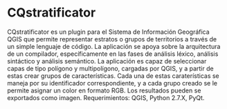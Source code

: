 # CQstratificator
CQstratificator es un plugin para el Sistema de Información Geográfica QGIS que permite representar estratos o grupos de territorios a través de un simple lenguaje de código. La aplicación se apoya sobre la arquitectura de un compilador, específicamente en las fases de análisis léxico, análisis sintáctico y análisis semántico.
La aplicación es capaz de seleccionar capas de tipo polígono y multipolígono, cargadas por QGIS, y a partir de estas crear grupos de características. Cada una de estas caraterísticas se maneja por su identificador correspondiente, y a cada grupo creado se le permite asignar un color en formato RGB. Los resultados pueden se exportados como imagen.
Requerimientos: QGIS, Python 2.7.X, PyQt.
